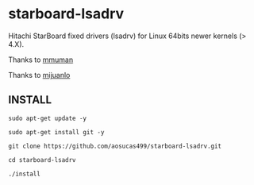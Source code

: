 starboard-lsadrv
================

Hitachi StarBoard fixed drivers (lsadrv) for Linux 64bits newer kernels (> 4.X). 

Thanks to [mmuman](https://github.com/mmuman/starboard-lsadrv)

Thanks to [mijuanlo](https://github.com/mijuanlo/starboard)

## INSTALL

    sudo apt-get update -y
    
    sudo apt-get install git -y

    git clone https://github.com/aosucas499/starboard-lsadrv.git

    cd starboard-lsadrv

    ./install




